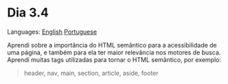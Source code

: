 # Dia 3.4

Languages: [English](https://github.com/mayusatori/trybe-exercises/blob/main/exercises/B3/3.4/README.en.md#day-34) [Portuguese](https://github.com/mayusatori/trybe-exercises/tree/main/exercises/B3/3.4#dia-34)

Aprendi sobre a importância do HTML semântico para a acessibilidade de uma página, e também para ela ter maior relevância nos motores de busca.
Aprendi muitas tags utilizadas para tornar o HTML semântico, por exemplo:
> header, nav, main, section, article, aside, footer 
